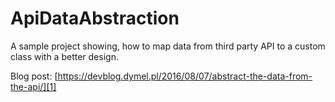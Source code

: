 # ApiDataAbstraction
A sample project showing, how to map data from third party API to a custom class with a better design. 

Blog post: [https://devblog.dymel.pl/2016/08/07/abstract-the-data-from-the-api/][1]

[1]:https://devblog.dymel.pl/2016/08/07/abstract-the-data-from-the-api/